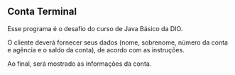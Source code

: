 ## Conta Terminal

Esse programa é o desafio do curso de Java Básico da DIO.

O cliente deverá fornecer seus dados (nome, sobrenome, número da conta e agência e o saldo da conta), de acordo com as instruções.

Ao final, será mostrado as informações da conta.
